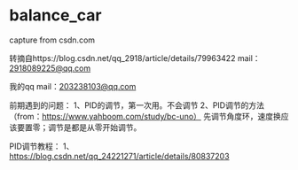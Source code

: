 # balance_car
capture from csdn.com

转摘自https://blog.csdn.net/qq_2918/article/details/79963422
mail：2918089225@qq.com

我的qq mail：203238103@qq.com

前期遇到的问题：
1、PID的调节，第一次用。不会调节
2、PID调节的方法（from：https://www.yahboom.com/study/bc-uno）
  先调节角度环，速度换应该要置零；调节是都是从零开始调节。

PID调节教程：
1、https://blog.csdn.net/qq_24221271/article/details/80837203
